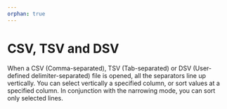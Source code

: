 ```yaml
---
orphan: true
---
```

# CSV, TSV and DSV

When a CSV (Comma-separated), TSV (Tab-separated) or DSV (User-defined delimiter-separated) file is opened, all the separators line up vertically. You can select vertically a specified column, or sort values at a specified column. In conjunction with the narrowing mode, you can sort only selected
lines.
